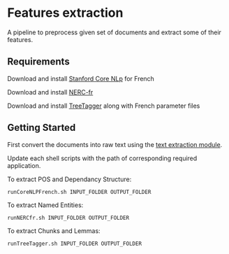 # Features extraction
A pipeline to preprocess given set of documents and extract some of their features.

## Requirements
Download and install [Stanford Core NLp](https://stanfordnlp.github.io/CoreNLP/index.html#download) for French

Download and install [NERC-fr](https://github.com/opener-project/nerc-fr)

Download and install [TreeTagger](http://www.cis.uni-muenchen.de/~schmid/tools/TreeTagger/) along with French parameter files

## Getting Started
First convert the documents into raw text using the [text extraction module](../ExtractText).

Update each shell scripts with the path of corresponding required application.

To extract POS and Dependancy Structure:

`runCoreNLPFrench.sh INPUT_FOLDER OUTPUT_FOLDER`

To extract Named Entities:

`runNERCfr.sh INPUT_FOLDER OUTPUT_FOLDER`

To extract Chunks and Lemmas:

`runTreeTagger.sh INPUT_FOLDER OUTPUT_FOLDER`
